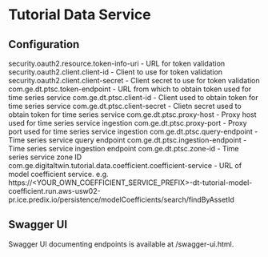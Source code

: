 Tutorial Data Service
=====================

Configuration
-------------

security.oauth2.resource.token-info-uri - URL for token validation
security.oauth2.client.client-id - Client to use for token validation
security.oauth2.client.client-secret - Client secret to use for token validation
com.ge.dt.ptsc.token-endpoint - URL from which to obtain token used for time series service
com.ge.dt.ptsc.client-id - Client used to obtain token for time series service
com.ge.dt.ptsc.client-secret - Clietn secret used to obtain token for time series service
com.ge.dt.ptsc.proxy-host - Proxy host used for time series service ingestion
com.ge.dt.ptsc.proxy-port - Proxy port used for time series service ingestion
com.ge.dt.ptsc.query-endpoint - Time series service query endpoint
com.ge.dt.ptsc.ingestion-endpoint - Time series service ingestion endpoint
com.ge.dt.ptsc.zone-id - Time series service zone ID
com.ge.digitaltwin.tutorial.data.coefficient.coefficient-service - URL of model coefficient service. e.g. https://<YOUR_OWN_COEFFICIENT_SERVICE_PREFIX>-dt-tutorial-model-coefficient.run.aws-usw02-pr.ice.predix.io/persistence/modelCoefficients/search/findByAssetId

Swagger UI
----------
Swagger UI documenting endpoints is available at /swagger-ui.html.